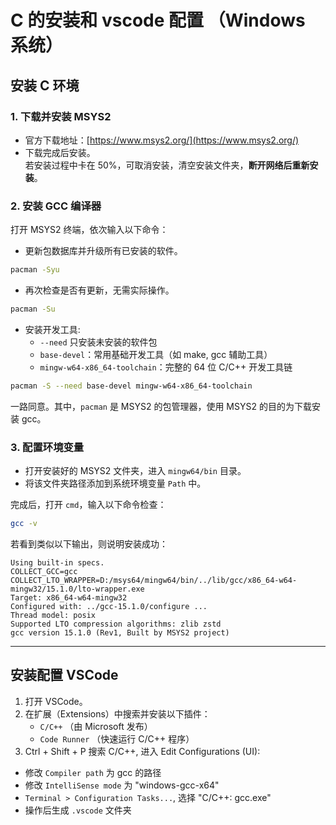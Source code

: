 # C 的安装和 vscode 配置 （Windows 系统）

## 安装 C 环境

### 1. 下载并安装 MSYS2

- 官方下载地址：[https://www.msys2.org/](https://www.msys2.org/)
- 下载完成后安装。  
  若安装过程中卡在 50%，可取消安装，清空安装文件夹，**断开网络后重新安装**。

### 2. 安装 GCC 编译器

打开 MSYS2 终端，依次输入以下命令：

- 更新包数据库并升级所有已安装的软件。

```bash
pacman -Syu
```

- 再次检查是否有更新，无需实际操作。

```bash
pacman -Su
```

- 安装开发工具: 
    - `--need` 只安装未安装的软件包
    - `base-devel`：常用基础开发工具（如 make, gcc 辅助工具）
    - `mingw-w64-x86_64-toolchain`：完整的 64 位 C/C++ 开发工具链

```bash
pacman -S --need base-devel mingw-w64-x86_64-toolchain
```

一路同意。其中，`pacman` 是 MSYS2 的包管理器，使用 MSYS2 的目的为下载安装 gcc。

### 3. 配置环境变量

- 打开安装好的 MSYS2 文件夹，进入 `mingw64/bin` 目录。
- 将该文件夹路径添加到系统环境变量 `Path` 中。

完成后，打开 `cmd`，输入以下命令检查：

```bash
gcc -v
```

若看到类似以下输出，则说明安装成功：

```plaintext
Using built-in specs.
COLLECT_GCC=gcc
COLLECT_LTO_WRAPPER=D:/msys64/mingw64/bin/../lib/gcc/x86_64-w64-mingw32/15.1.0/lto-wrapper.exe
Target: x86_64-w64-mingw32
Configured with: ../gcc-15.1.0/configure ...
Thread model: posix
Supported LTO compression algorithms: zlib zstd
gcc version 15.1.0 (Rev1, Built by MSYS2 project)
```

---

## 安装配置 VSCode

1. 打开 VSCode。
2. 在扩展（Extensions）中搜索并安装以下插件：
   - `C/C++` （由 Microsoft 发布）
   - `Code Runner` （快速运行 C/C++ 程序）
3. Ctrl + Shift + P 搜索 C/C++, 进入 Edit Configurations (UI):
  - 修改 `Compiler path` 为 gcc 的路径
  - 修改 `IntelliSense mode` 为 "windows-gcc-x64"
  - `Terminal > Configuration Tasks...`, 选择 "C/C++: gcc.exe"
  - 操作后生成 `.vscode` 文件夹


